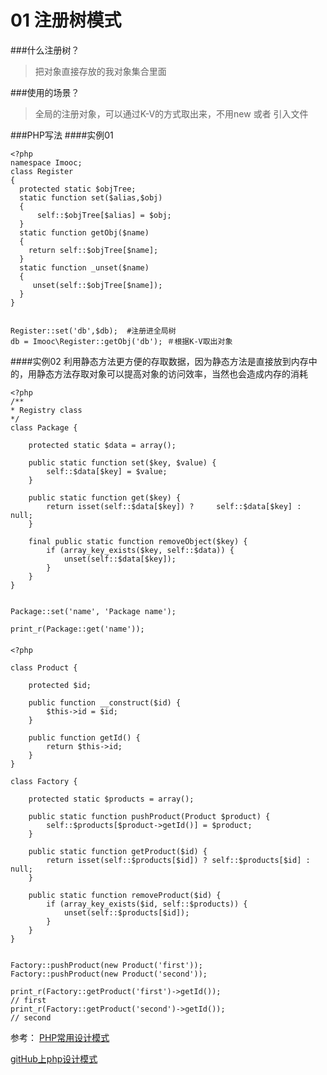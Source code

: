 # 01 注册树模式

###什么注册树？

>    把对象直接存放的我对象集合里面

###使用的场景？
 
>   全局的注册对象，可以通过K-V的方式取出来，不用new 或者 引入文件


###PHP写法
####实例01
```
<?php
namespace Imooc;
class Register
{
  protected static $objTree;
  static function set($alias,$obj)
  {
      self::$objTree[$alias] = $obj;
  }
  static function getObj($name)
  {
    return self::$objTree[$name];
  }
  static function _unset($name)
  {
     unset(self::$objTree[$name]);
  }
}


Register::set('db',$db);  #注册进全局树
db = Imooc\Register::getObj('db'); ＃根据K-V取出对象
```

####实例02
利用静态方法更方便的存取数据，因为静态方法是直接放到内存中的，用静态方法存取对象可以提高对象的访问效率，当然也会造成内存的消耗
```
<?php
/**
* Registry class
*/
class Package {
 
    protected static $data = array();
 
    public static function set($key, $value) {
        self::$data[$key] = $value;
    }
 
    public static function get($key) {
        return isset(self::$data[$key]) ?     self::$data[$key] : null;
    }
 
    final public static function removeObject($key) {
        if (array_key_exists($key, self::$data)) {
            unset(self::$data[$key]);
        }
    }
}
 
 
Package::set('name', 'Package name');
 
print_r(Package::get('name'));
```
####
```
<?php
 
class Product {
 
    protected $id;
 
    public function __construct($id) {
        $this->id = $id;
    }
 
    public function getId() {
        return $this->id;
    }
}
 
class Factory {
 
    protected static $products = array();
 
    public static function pushProduct(Product $product) {
        self::$products[$product->getId()] = $product;
    }
 
    public static function getProduct($id) {
        return isset(self::$products[$id]) ? self::$products[$id] : null;
    }
 
    public static function removeProduct($id) {
        if (array_key_exists($id, self::$products)) {
            unset(self::$products[$id]);
        }
    }
}
 
 
Factory::pushProduct(new Product('first'));
Factory::pushProduct(new Product('second'));
 
print_r(Factory::getProduct('first')->getId());
// first
print_r(Factory::getProduct('second')->getId());
// second

```

参考：
[PHP常用设计模式](http://www.admin10000.com/document/7115.html)

[gitHub上php设计模式](https://github.com/domnikl/DesignPatternsPHP)



